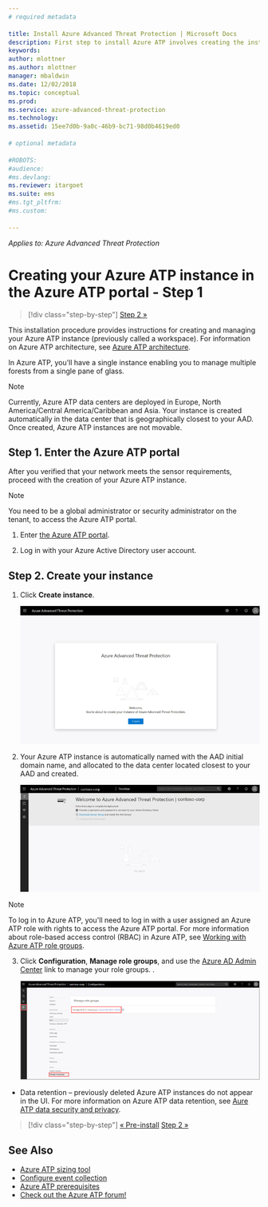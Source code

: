 ```yaml
---
# required metadata

title: Install Azure Advanced Threat Protection | Microsoft Docs
description: First step to install Azure ATP involves creating the instance for your Azure ATP deployment.
keywords:
author: mlottner
ms.author: mlottner
manager: mbaldwin
ms.date: 12/02/2018
ms.topic: conceptual
ms.prod:
ms.service: azure-advanced-threat-protection
ms.technology:
ms.assetid: 15ee7d0b-9a0c-46b9-bc71-98d0b4619ed0

# optional metadata

#ROBOTS:
#audience:
#ms.devlang:
ms.reviewer: itargoet
ms.suite: ems
#ms.tgt_pltfrm:
#ms.custom:

---
```


*Applies to: Azure Advanced Threat Protection*


# Creating your Azure ATP instance in the Azure ATP portal - Step 1

> [!div class="step-by-step"]
> [Step 2 »](install-atp-step2.md)

This installation procedure provides instructions for creating and managing your Azure ATP instance (previously called a workspace). For information on Azure ATP architecture, see [Azure ATP architecture](atp-architecture.md).

In Azure ATP, you'll have a single instance enabling you to manage multiple forests from a single pane of glass. 

> [!NOTE]
> Currently, Azure ATP data centers are deployed in Europe, North America/Central America/Caribbean and Asia. Your instance is created automatically in the data center that is geographically closest to your AAD. Once created, Azure ATP instances are not movable. 

## Step 1. Enter the Azure ATP portal

After you verified that your network meets the sensor requirements, proceed with the creation of your Azure ATP instance.

> [!NOTE]
>You need to be a global administrator or security administrator on the tenant, to access the Azure ATP portal.


1.  Enter [the Azure ATP portal](https://portal.atp.azure.com).

2.  Log in with your Azure Active Directory user account.

## Step 2. Create your instance

1. Click **Create instance**. 

    ![Create Azure ATP instance](media/create-instance.png)

2. Your Azure ATP instance is automatically named with the AAD initial domain name, and allocated to the data center located closest to your AAD and created. 

    ![Azure instance created](media/instance-created.png)

> [!NOTE]
 > To log in to Azure ATP, you'll need to log in with a user assigned an Azure ATP role with rights to access the Azure ATP portal. For more information about role-based access control (RBAC) in Azure ATP, see [Working with Azure ATP role groups](atp-role-groups.md).
 
3. Click **Configuration**, **Manage role groups**, and use the [Azure AD Admin Center](https://docs.microsoft.com/azure/active-directory/active-directory-assign-admin-roles-azure-portal) link to manage your role groups. .

    ![Manage role groups](media/creation-manage-role-groups.png)

- Data retention – previously deleted Azure ATP instances do not appear in the UI. For more information on Azure ATP data retention, see [Aure ATP data security and privacy](atp-privacy-compliance.md).


>[!div class="step-by-step"]
[« Pre-install](atp-prerequisites.md)
[Step 2 »](install-atp-step2.md)



## See Also
- [Azure ATP sizing tool](http://aka.ms/aatpsizingtool)
- [Configure event collection](configure-event-collection.md)
- [Azure ATP prerequisites](atp-prerequisites.md)
- [Check out the Azure ATP forum!](https://aka.ms/azureatpcommunity)
